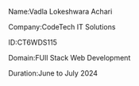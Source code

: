 Name:Vadla Lokeshwara Achari

Company:CodeTech IT Solutions

ID:CT6WDS115

Domain:FUll Stack Web Development

Duration:June to July 2024
